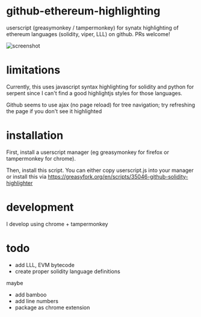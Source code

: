 # github-ethereum-highlighting

userscript (greasymonkey / tampermonkey) for synatx highlighting of ethereum languages (solidity, viper, LLL) on github. PRs welcome!

![screenshot](https://i.imgur.com/oIx2kjG.png)

# limitations

Currently, this uses javascript syntax highlighting for solidity and python for serpent since I can't find a good highlightjs styles for those languages.

Github seems to use ajax (no page reload) for tree navigation; try refreshing the page if you don't see it highlighted

# installation

First, install a userscript manager (eg greasymonkey for firefox or tampermonkey for chrome).

Then, install this script. You can either copy userscript.js into your manager or install this via https://greasyfork.org/en/scripts/35046-github-solidity-highlighter

# development

I develop using chrome + tampermonkey

# todo

- add LLL, EVM bytecode
- create proper solidity language definitions

maybe

- add bamboo
- add line numbers
- package as chrome extension
